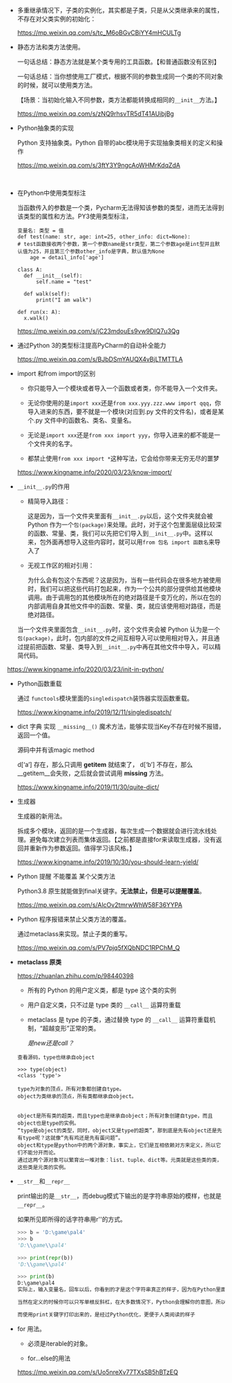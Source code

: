 



- 多重继承情况下，子类的实例化，其实都是子类，只是从父类继承来的属性，不存在对父类实例的初始化：

  https://mp.weixin.qq.com/s/tc_M6oBGvCBiYY4mHCULTg



- 静态方法和类方法使用。

  一句话总结：静态方法就是某个类专用的工具函数。【和普通函数没有区别】

  一句话总结：当你想使用工厂模式，根据不同的参数生成同一个类的不同对象的时候，就可以使用类方法。

  【场景：当初始化输入不同参数，类方法都能转换成相同的`__init__`方法。】

  

  https://mp.weixin.qq.com/s/zNQ9rhsvTR5dT41AUibjBg



- Python抽象类的实现

  Python 支持抽象类。Python 自带的abc模块用于实现抽象类相关的定义和操作

  https://mp.weixin.qq.com/s/3ftY3Y9ngcAoWHMrKdqZdA

​		

- 在Python中使用类型标注

  当函数传入的参数是一个类，Pycharm无法得知该参数的类型，进而无法得到该类型的属性和方法。PY3使用类型标注，

  ```
  变量名: 类型 = 值
  def test(name: str, age: int=25, other_info: dict=None): 
  # test函数接收两个参数，第一个参数name是str类型，第二个参数age是int型并且默认值为25，并且第三个参数other_info是字典，默认值为None
      age = detail_info['age']
      
  class A:
  	def __init__(self):
  		self.name = "test"
  	
  	def walk(self):
  		print("I am walk")
  
  def run(x: A):
  	x.walk()
  ```

  https://mp.weixin.qq.com/s/jC23mdouEs9vw9DIQ7u3Qg





- 通过Python 3的类型标注提高PyCharm的自动补全能力	

  https://mp.weixin.qq.com/s/BJbDSmYAUQX4vBjLTMTTLA



- import 和from import的区别

  - 你只能导入一个模块或者导入一个函数或者类，你不能导入一个文件夹。

  - 无论你使用的是`import xxx`还是`from xxx.yyy.zzz.www import qqq`，你导入进来的东西，要不就是一个模块(对应到.py 文件的文件名)，或者是某个.py 文件中的函数名、类名、变量名。

  - 无论是`import xxx`还是`from xxx import yyy`，你导入进来的都不能是一个文件夹的名字。
  - 都禁止使用`from xxx import *`这种写法，它会给你带来无穷无尽的噩梦

  https://www.kingname.info/2020/03/23/know-import/



- `__init__.py`的作用

  - 精简导入路径：

    这是因为，当一个文件夹里面有`__init__.py`以后，这个文件夹就会被 Python 作为一个`包(package)`来处理。此时，对于这个包里面层级比较深的函数、常量、类，我们可以先把它们导入到`__init__.py`中。这样以来，包外面再想导入这些内容时，就可以用`from 包名 import 函数名`来导入了

  - 无视工作区的相对引用：

    为什么会有包这个东西呢？这是因为，当有一些代码会在很多地方被使用时，我们可以把这些代码打包起来，作为一个公共的部分提供给其他模块调用。由于调用包的其他模块所在的绝对路径是千变万化的，所以在包的内部调用自身其他文件中的函数、常量、类，就应该使用相对路径，而是绝对路径。


  当一个文件夹里面包含`__init__.py`时，这个文件夹会被 Python 认为是一个`包(package)`，此时，包内部的文件之间互相导入可以使用相对导入，并且通过提前把函数、常量、类导入到`__init__.py`中再在其他文件中导入，可以精简代码。

https://www.kingname.info/2020/03/23/init-in-python/



- Python函数重载	

  通过 `functools`模块里面的`singledispatch`装饰器实现函数重载。
  
  https://www.kingname.info/2019/12/11/singledispatch/



- dict 字典 实现 `__missing__()` 魔术方法，能够实现当Key不存在时候不报错，返回一个值。

  源码中并有该magic method

  d[‘a’] 存在，那么只调用 __getitem__ 就结束了，
  d[‘b’] 不存在，那么__getitem__会失败，之后就会尝试调用 __missing__ 方法。

  https://www.kingname.info/2019/11/30/quite-dict/



- 生成器

  生成器的新用法。

  ​	拆成多个模块，返回的是一个生成器，每次生成一个数据就会进行流水线处理。避免每次建立列表而集体返回。【之前都是直接for来读取生成器，没有返回并重新作为参数返回。值得学习该风格。】

  https://www.kingname.info/2019/10/30/you-should-learn-yield/



- Python 提醒  不能覆盖 某个父类方法

  Python3.8 原生就能做到final关键字。**无法禁止，但是可以提醒覆盖**。

  https://mp.weixin.qq.com/s/AlcOv2tmrwWhW58F36YYPA	



- Python 程序报错来禁止父类方法的覆盖。

  通过metaclass来实现。禁止子类的重写。

  https://mp.weixin.qq.com/s/PV7pjq5fXQbNDC1RPChM_Q





- **metaclass 原类**  

  https://zhuanlan.zhihu.com/p/98440398

  - 所有的 Python 的用户定义类，都是 type 这个类的实例

  - 用户自定义类，只不过是 type 类的 `__call__` 运算符重载

  - metaclass 是 type 的子类，通过替换 type 的 `__call__` 运算符重载机制，“超越变形”正常的类。

    *是new还是call？*

  ```
  查看源码，type也继承自object
  
  >>> type(object)
  <class 'type'>
  
  type为对象的顶点，所有对象都创建自type。
  object为类继承的顶点，所有类都继承自object。
  
  
  object是所有类的超类，而且type也是继承自object；所有对象创建自type，而且object也是type的实例。
  “type是object的类型，同时，object又是type的超类”，那到底是先有object还是先有type呢？这就像“先有鸡还是先有蛋问题”。
  object和type是python中的两个源对象，事实上，它们是互相依赖对方来定义，所以它们不能分开而论。
  通过这两个源对象可以繁育出一堆对象：list、tuple、dict等。元类就是这些类的类，这些类是元类的实例。
  ```



- `__str__`和`__repr__`

  print输出的是`__str__`，而debug模式下输出的是字符串原始的模样，也就是`__repr__`。

  如果所见即所得的话字符串用r''的方式。

  ```python
  >>> b = 'D:\game\pal4' 
  >>> b 
  'D:\\game\\pal4' 
  
  >>> print(repr(b)) 
  'D:\\game\\pal4' 
  
  >>> print(b) 
  D:\game\pal4 
  实际上，输入变量名，回车以后，你看到的才是这个字符串真正的样子，因为在Python里面是不存在单根反斜杠的。当你要表示反斜杠本身的时候，就应该是\\这种写法。
  
  当然在定义的时候你可以只写单根反斜杠，在大多数情况下，Python会理解你的意图，所以它会自动把单根反斜杠转换为两个反斜杠。
  
  而使用print关键字打印出来的，是经过Python优化，更便于人类阅读的样子
  ```

  

- for 用法。

  - 必须是iterable的对象。

  - for...else的用法

  https://mp.weixin.qq.com/s/Uo5nreXv77TXsSB5hBTzEQ